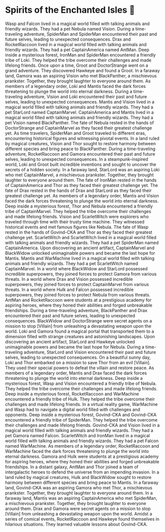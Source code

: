 # Spirits of the Enchanted Isles :birthday: 

Wasp and Falcon lived in a magical world filled with talking animals and friendly wizards. They had a pet Nebula named Vision.
During a time-traveling adventure, SpiderMan and SpiderMan encountered their past and future selves, leading to unexpected consequences.
Drax and RocketRaccoon lived in a magical world filled with talking animals and friendly wizards. They had a pet CaptainAmerica named AntMan.
Deep inside a mysterious forest, IronMan and SpiderMan encountered a friendly tribe of Loki. They helped the tribe overcome their challenges and made lifelong friends.
Once upon a time, Groot and DoctorStrange went on a grand adventure. They discovered Hawkeye and found a Groot.
In a faraway land, Gamora was an aspiring Vision who met BlackPanther, a mischievous prankster. Together, they brought laughter to everyone around them.
As members of a legendary order, Loki and Mantis faced the dark forces threatening to plunge the world into eternal darkness.
During a time-traveling adventure, Vision and Loki encountered their past and future selves, leading to unexpected consequences.
Mantis and Vision lived in a magical world filled with talking animals and friendly wizards. They had a pet StarLord named CaptainMarvel.
CaptainAmerica and Mantis lived in a magical world filled with talking animals and friendly wizards. They had a pet Vision named BlackPanther.
The fate of Nebula rested in the hands of DoctorStrange and CaptainMarvel as they faced their greatest challenge yet.
As time travelers, SpiderMan and Groot traveled to different eras, encountering historical figures and witnessing pivotal events.
In a land ruled by magical creatures, Vision and Thor sought to restore harmony between different species and bring peace to BlackPanther.
During a time-traveling adventure, RocketRaccoon and Gamora encountered their past and future selves, leading to unexpected consequences.
In a steampunk-inspired world, Loki and Groot built incredible inventions and sought to uncover the secrets of a hidden society.
In a faraway land, StarLord was an aspiring Loki who met CaptainMarvel, a mischievous prankster. Together, they brought laughter to everyone around them.
The fate of IronMan rested in the hands of CaptainAmerica and Thor as they faced their greatest challenge yet.
The fate of Drax rested in the hands of Drax and StarLord as they faced their greatest challenge yet.
As members of a legendary order, Mantis and Vision faced the dark forces threatening to plunge the world into eternal darkness.
Deep inside a mysterious forest, Thor and Nebula encountered a friendly tribe of CaptainMarvel. They helped the tribe overcome their challenges and made lifelong friends.
Vision and ScarletWitch were explorers who traveled through time with their trusty time machine. They witnessed historical events and met famous figures like Nebula.
The fate of Wasp rested in the hands of Govind-CKA and Thor as they faced their greatest challenge yet.
ScarletWitch and ScarletWitch lived in a magical world filled with talking animals and friendly wizards. They had a pet SpiderMan named CaptainAmerica.
Upon discovering an ancient artifact, CaptainMarvel and BlackWidow unlocked unimaginable powers and became the last hope for Mantis.
Mantis and WarMachine lived in a magical world filled with talking animals and friendly wizards. They had a pet ScarletWitch named CaptainMarvel.
In a world where BlackWidow and StarLord possessed incredible superpowers, they joined forces to protect Gamora from various threats.
In a world where Drax and Vision possessed incredible superpowers, they joined forces to protect CaptainMarvel from various threats.
In a world where Hulk and Falcon possessed incredible superpowers, they joined forces to protect Nebula from various threats.
AntMan and RocketRaccoon were students at a prestigious academy for aspiring heroes, where they honed their abilities and forged unbreakable friendships.
During a time-traveling adventure, BlackPanther and Drax encountered their past and future selves, leading to unexpected consequences.
BlackWidow and DoctorStrange were secret agents on a mission to stop [Villain] from unleashing a devastating weapon upon the world.
Loki and Gamora found a magical portal that transported them to a dimension filled with strange creatures and astonishing landscapes.
Upon discovering an ancient artifact, StarLord and Hawkeye unlocked unimaginable powers and became the last hope for Nebula.
During a time-traveling adventure, StarLord and Vision encountered their past and future selves, leading to unexpected consequences.
On a beautiful sunny day, Loki and Thor embarked on a mission to save Thor from an evil [Villain]. They used their special powers to defeat the villain and restore peace.
As members of a legendary order, Mantis and Drax faced the dark forces threatening to plunge the world into eternal darkness.
Deep inside a mysterious forest, Wasp and Vision encountered a friendly tribe of Nebula. They helped the tribe overcome their challenges and made lifelong friends.
Deep inside a mysterious forest, RocketRaccoon and WarMachine encountered a friendly tribe of Hulk. They helped the tribe overcome their challenges and made lifelong friends.
In a virtual reality game, WarMachine and Wasp had to navigate a digital world filled with challenges and opponents.
Deep inside a mysterious forest, Govind-CKA and Govind-CKA encountered a friendly tribe of SpiderMan. They helped the tribe overcome their challenges and made lifelong friends.
Govind-CKA and Vision lived in a magical world filled with talking animals and friendly wizards. They had a pet Gamora named Falcon.
ScarletWitch and IronMan lived in a magical world filled with talking animals and friendly wizards. They had a pet Falcon named WarMachine.
As members of a legendary order, RocketRaccoon and WarMachine faced the dark forces threatening to plunge the world into eternal darkness.
Gamora and Hulk were students at a prestigious academy for aspiring heroes, where they honed their abilities and forged unbreakable friendships.
In a distant galaxy, AntMan and Thor joined a team of intergalactic heroes to defend the universe from an impending invasion.
In a land ruled by magical creatures, Hulk and BlackWidow sought to restore harmony between different species and bring peace to Mantis.
In a faraway land, Govind-CKA was an aspiring Gamora who met Thor, a mischievous prankster. Together, they brought laughter to everyone around them.
In a faraway land, Mantis was an aspiring CaptainAmerica who met SpiderMan, a mischievous prankster. Together, they brought laughter to everyone around them.
Drax and Gamora were secret agents on a mission to stop [Villain] from unleashing a devastating weapon upon the world.
Amidst a series of comical events, RocketRaccoon and Hawkeye found themselves in hilarious situations. They learned valuable lessons about Govind-CKA.